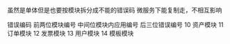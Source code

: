虽然是单体但是也要按模块拆分成不能的错误码
微服务下能复制走，不相互影响

错误编码
前两位模块编号 
中间位模块内应用编号
后三位错误编号
10 资产模块
11 订单模块
12 发票模块
13 用户模块
14 模板模块